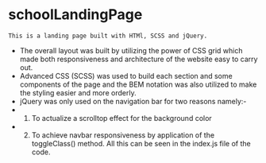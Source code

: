 # schoolLandingPage

```
This is a landing page built with HTMl, SCSS and jQuery.
```
* The overall layout was built by utilizing the power of CSS grid which made both responsiveness and architecture of the website easy to carry out.
* Advanced CSS (SCSS) was used to build each section and some components of the page and the BEM notation was also utilized to make the styling easier and more orderly.
* jQuery was only used on the navigation bar for two reasons namely:- 
* 1. To actualize a scrolltop effect for the background color 
* 2. To achieve navbar responsiveness by application of the toggleClass() method. All this can be seen in the index.js file of the code. 

